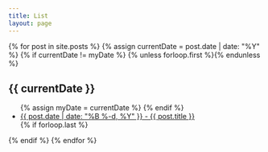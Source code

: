 ```yaml
---
title: List
layout: page
---
```


<section class="archive-post-list">

{% for post in site.posts %}
{% assign currentDate = post.date | date: "%Y" %}
{% if currentDate != myDate %}
{% unless forloop.first %}</ul>{% endunless %}

<h2>{{ currentDate }}</h2>
<ul>
{% assign myDate = currentDate %}
{% endif %}
<li><a href="{{ post.url }}"><span>{{ post.date | date: "%B %-d, %Y" }}</span> - {{ post.title }}</a></li>
{% if forloop.last %}</ul>{% endif %}
{% endfor %}

</section>
